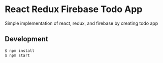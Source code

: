 # React Redux Firebase Todo App
Simple implementation of react, redux, and firebase by creating todo app

## Development

```bash
$ npm install
$ npm start
```
